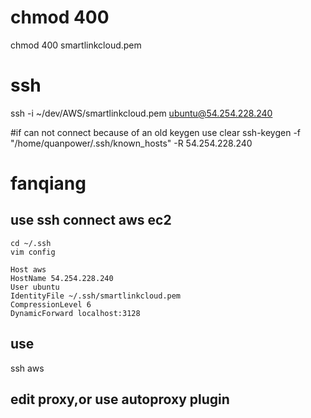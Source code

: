 # chmod 400
chmod 400 smartlinkcloud.pem

# ssh
ssh -i ~/dev/AWS/smartlinkcloud.pem ubuntu@54.254.228.240

#if can not connect because of an old keygen use clear
ssh-keygen -f "/home/quanpower/.ssh/known_hosts" -R 54.254.228.240

# fanqiang

## use ssh connect aws ec2
	cd ~/.ssh
	vim config

	Host aws
	HostName 54.254.228.240
	User ubuntu
	IdentityFile ~/.ssh/smartlinkcloud.pem
	CompressionLevel 6
	DynamicForward localhost:3128
## use 
ssh aws
## edit proxy,or use autoproxy plugin

